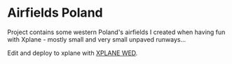 # Airfields Poland

Project contains some western Poland's airfields I created when having fun with Xplane - mostly small and very small unpaved runways...

Edit and deploy to xplane with [XPLANE WED](https://developer.x-plane.com/tools/worldeditor/).
